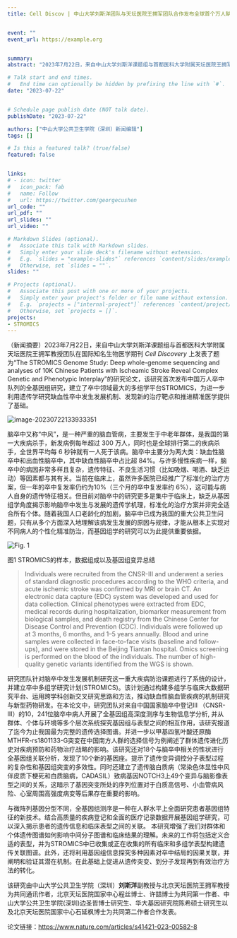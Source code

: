 ```yaml
---
title: Cell Discov | 中山大学刘斯洋团队与天坛医院王拥军团队合作发布全球首个万人缺血性卒中全基因组研究


event: ""
event_url: https://example.org


summary: 
abstract: "2023年7月22日，来自中山大学刘斯洋课题组与首都医科大学附属天坛医院王拥军教授团队在国际知名生物医学期刊 *Cell Discovery* 上发表了题为“The STROMICS Genome Study: Deep whole-genome sequencing and analyses of 10K Chinese Patients with Ischeamic Stroke Reveal Complex Genetic and Phenotypic Interplay”的研究论文，该研究首次发布中国万人卒中队列的全基因组研究，建立了卒中领域最大的多组学平台STROMICS，为进一步利用遗传学研究缺血性卒中发生发展机制、发现新的治疗靶点和推进精准医学提供了基础。"

# Talk start and end times.
#   End time can optionally be hidden by prefixing the line with `#`.
date: "2023-07-22"


# Schedule page publish date (NOT talk date).
publishDate: "2023-07-22"

authors: ["中山大学公共卫生学院（深圳）新闻编辑"]
tags: []

# Is this a featured talk? (true/false)
featured: false


links:
# - icon: twitter
#   icon_pack: fab
#   name: Follow
#   url: https://twitter.com/georgecushen
url_code: ""
url_pdf: ""
url_slides: ""
url_video: ""

# Markdown Slides (optional).
#   Associate this talk with Markdown slides.
#   Simply enter your slide deck's filename without extension.
#   E.g. `slides = "example-slides"` references `content/slides/example-slides.md`.
#   Otherwise, set `slides = ""`.
slides: ""

# Projects (optional).
#   Associate this post with one or more of your projects.
#   Simply enter your project's folder or file name without extension.
#   E.g. `projects = ["internal-project"]` references `content/project/deep-learning/index.md`.
#   Otherwise, set `projects = []`.
projects:
- STROMICS
---
```


（新闻摘要）2023年7月22日，来自中山大学刘斯洋课题组与首都医科大学附属天坛医院王拥军教授团队在国际知名生物医学期刊 *Cell Discovery* 上发表了题为“The STROMICS Genome Study: Deep whole-genome sequencing and analyses of 10K Chinese Patients with Ischeamic Stroke Reveal Complex Genetic and Phenotypic Interplay”的研究论文，该研究首次发布中国万人卒中队列的全基因组研究，建立了卒中领域最大的多组学平台STROMICS，为进一步利用遗传学研究缺血性卒中发生发展机制、发现新的治疗靶点和推进精准医学提供了基础。

![image-20230722133933351](https://static.fungenomics.com/images/2023/07/image-20230722133933351.png)


脑卒中又称“中风”，是一种严重的脑血管病，主要发生于中老年群体，是我国的第一大疾病杀手，新发病例每年超过 300 万人，同时也是全球排行第二的疾病杀手，全世界平均每 6 秒钟就有一人死于该病。脑卒中主要分为两大类：缺血性脑卒中和出血性脑卒中，其中缺血性脑卒中占比超 84%。与许多慢性疾病一样，脑卒中的病因非常多样且复杂，遗传特征、不良生活习惯（比如吸烟、喝酒、缺乏运动）等因素都与其有关。当前在临床上，虽然许多医院已经推广了标准化的治疗方案，但一年的卒中复发率仍约为10%（三个月的卒中复发率约 6%），这可能与病人自身的遗传特征相关。但目前对脑卒中的研究更多是集中于临床上，缺乏从基因组学角度揭示影响脑卒中发生与发展的遗传学机理，标准化的治疗方案并非完全适合所有个体。随着我国人口老龄化的加剧，脑卒中已成为我国的重大公共卫生问题，只有从多个方面深入地理解该病发生发展的原因与规律，才能从根本上实现对不同病人的个性化精准防治，而基因组学的研究可以为此提供重要依据。 

![Fig. 1](https://static.fungenomics.com/images/2023/07/41421_2023_582_Fig1_HTML.png)

图1 STROMICS的样本，数据组成以及基因组变异总结

> Individuals were recruited from the CNSR-III and underwent a series of standard diagnostic procedures according to the WHO criteria, and acute ischemic stroke was confirmed by MRI or brain CT. An electronic data capture (EDC) system was developed and used for data collection. Clinical phenotypes were extracted from EDC, medical records during hospitalization, biomarker measurement from biological samples, and death registry from the Chinese Center for Disease Control and Prevention (CDC). Individuals were followed up at 3 months, 6 months, and 1–5 years annually. Blood and urine samples were collected in face-to-face visits (baseline and follow-ups), and were stored in the Beijing Tiantan hospital. Omics screening is performed on the blood of the individuals. The number of high-quality genetic variants identified from the WGS is shown.


研究团队针对脑卒中发生发展机制研究这一重大疾病防治课题进行了系统的设计，并建立卒中多组学研究计划(STROMICS)。该计划通过构建多组学与临床大数据研究平台、运用跨学科创新交叉研究思路和方法，推动缺血性脑血管疾病的机制研究与新型药物研发。在本论文中，研究团队对来自中国国家脑卒中登记III （CNSR-III）的10，241位脑卒中病人开展了全基因组高深度测序与生物信息学分析, 并从群体、个体与环境等多个层次系统探究基因组与表型之间的相互作用，该研究报道了迄今为止我国最为完整的遗传选择图谱。并进一步以甲基四氢叶酸还原酶MTHFR-rs1801133-G突变在中国南方人群的选择信号为例阐述了群体遗传进化历史对疾病预防和药物治疗战略的影响。该研究还对18个与脑卒中相关的性状进行全基因组关联分析，发现了10个新的基因座。提示了遗传变异调控分子表型过程的复杂性和基因组突变的多效性。同时还建立了遗传脑白质病（常染色体显性中风伴皮质下梗死和白质脑病，CADASIL）致病基因NOTCH3上49个变异与脑影像表型之间的关系，这暗示了基因突变所处的序列位置对于白质高信号、小血管病风险、心室周围高强度病变等后果存在重要的影响。

与微阵列基因分型不同，全基因组测序是一种在人群水平上全面研究患者基因组特征的新技术。结合高质量的疾病登记和全面的医疗记录数据开展基因组学研究，可以深入揭示患者的遗传信息和临床表型之间的关联。 本研究增强了我们对群体和个体遗传图谱如何影响中间分子图谱和临床结果的理解。未来的工作将包括定义合适的表型，并为STROMICS中已收集或正在收集的所有临床和多组学表型构建遗传关联图谱。此外，还将利用基因组信息探究多种因素对卒中结局的因果关联，并阐明和验证其潜在机制。在此基础上促进从遗传突变、到分子发现再到有效治疗方法的转化。

该研究由中山大学公共卫生学院（深圳）**刘斯洋**副教授与北京天坛医院王拥军教授为共同通讯作者，北京天坛医院国家中心程丝博士、许喆博士为共同第一作者、中山大学公共卫生学院(深圳)边圣哲博士研究生、华大基因研究院陈希硕士研究生以及北京天坛医院国家中心石延枫博士为共同第二作者合作发表。

论文链接：<https://www.nature.com/articles/s41421-023-00582-8>

